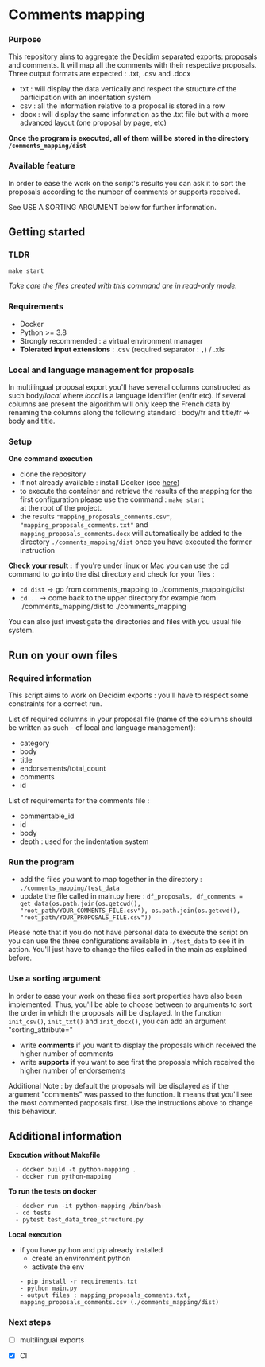 # Comments mapping
### Purpose
This repository aims to aggregate the Decidim separated exports: proposals and comments. 
It will map all the comments with their respective proposals. 
Three output formats are expected : .txt, .csv and .docx
- txt : will display the data vertically and respect the structure of the participation with an indentation system
- csv : all the information relative to a proposal is stored in a row
- docx : will display the same information as the .txt file but with a more advanced layout (one proposal by page, etc) 

**Once the program is executed, all of them will be stored in the directory ```/comments_mapping/dist```**

### Available feature 
In order to ease the work on the script's results you can ask it 
to sort the proposals according to the number of comments or supports received.

See USE A SORTING ARGUMENT below for further information.
## Getting started

### TLDR

```
make start
```
*Take care the files created with this command are in read-only mode.* 
### Requirements 
- Docker
- Python >= 3.8
- Strongly recommended : a virtual environment manager
- **Tolerated input extensions** : .csv (required separator : ```,```) / .xls

### Local and language management for proposals
In multilingual proposal export you'll have several columns constructed as such body/*local* where *local* is a language identifier (en/fr etc). 
If several columns are present the algorithm will only keep the French data by renaming the columns along the following standard : body/fr and title/fr 
=> body and title.

### Setup 
**One command execution** 
- clone the repository 
- if not already available : install Docker (see [here](https://docs.docker.com/get-docker/))
- to execute the container and retrieve the results of the mapping for the first configuration please use the command : ```make start```  
  at the root of the project.
- the results ```"mapping_proposals_comments.csv"```, ```"mapping_proposals_comments.txt"``` and ```mapping_proposals_comments.docx``` will automatically be added to the directory 
 ```./comments_mapping/dist```  once you have executed the former instruction
  
  
**Check your result :**
  if you're under linux or Mac you can use the cd command to go into the dist directory and check for your files :
- ```cd dist``` -> go from comments_mapping to ./comments_mapping/dist
- ```cd ..``` -> come back to the upper directory for example from ./comments_mapping/dist to ./comments_mapping


You can also just investigate the directories and files with you usual file system.
  
## Run on your own files
### Required information

This script aims to work on Decidim exports : you'll have to respect some constraints for a correct run.

List of required columns in your proposal file (name of the columns should be written as such - cf local and language management): 
- category 
- body
- title
- endorsements/total_count
- comments
- id

List of requirements for the comments file : 

- commentable_id 
- id 
- body
- depth : used for the indentation system 
  
### Run the program
- add the files you want to map together in the directory : ```./comments_mapping/test_data ```
- update the file called in main.py here : ```df_proposals, df_comments = get_data(os.path.join(os.getcwd(),
                                                      "root_path/YOUR_COMMENTS_FILE.csv"),
                                         os.path.join(os.getcwd(),
                                                      "root_path/YOUR_PROPOSALS_FILE.csv"))```
  
Please note that if you do not have personal data to execute the script on you can use the three configurations available in 
```./test_data``` to see it in action. 
You'll just have to change the files called in the main as explained before.

### Use a sorting argument

In order to ease your work on these files sort properties have also been implemented. 
Thus, you'll be able to choose between to arguments to sort the order in which the proposals will be displayed. 
In the function ```init_csv()```, ```init_txt()``` and ```init_docx()```, you can add an argument "sorting_attribute="
- write **comments** if you want to display the proposals which received the higher number of comments 
- write **supports** if you want to see first the proposals which received the higher number of endorsements

Additional Note : by default the proposals will be displayed as if the argument "comments" was passed to the function.
It means that you'll see the most commented proposals first. Use the instructions above to change this behaviour. 


## Additional information 
**Execution without Makefile**
  ```
    - docker build -t python-mapping .
    - docker run python-mapping
  ```
  **To run the tests on docker**
  ```
    - docker run -it python-mapping /bin/bash 
    - cd tests
    - pytest test_data_tree_structure.py
  ```
**Local execution**
- if you have python and pip already installed 
    - create an environment python
    - activate the env
    ```
    - pip install -r requirements.txt
    - python main.py
    - output files : mapping_proposals_comments.txt, mapping_proposals_comments.csv (./comments_mapping/dist)
    ```
    

    
### Next steps 
- [ ] multilingual exports  
- [x] CI



